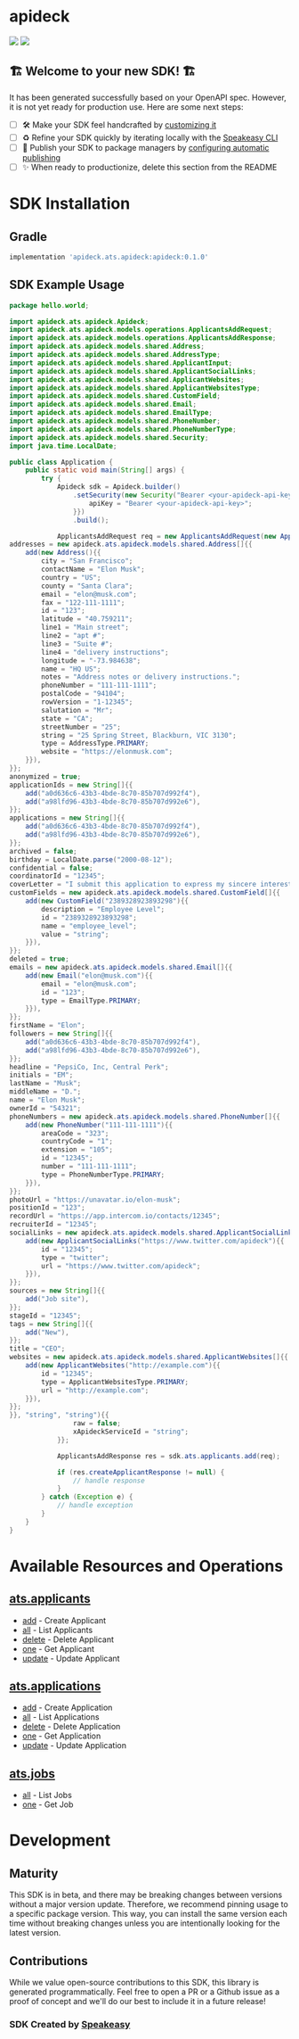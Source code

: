 # apideck

<div align="left">
    <a href="https://speakeasyapi.dev/"><img src="https://custom-icon-badges.demolab.com/badge/-Built%20By%20Speakeasy-212015?style=for-the-badge&logoColor=FBE331&logo=speakeasy&labelColor=545454" /></a>
    <a href="https://github.com/speakeasy-sdks/apideck-java.git/actions"><img src="https://img.shields.io/github/actions/workflow/status/speakeasy-sdks/apideck-java/speakeasy_sdk_generation.yml?style=for-the-badge" /></a>
    
</div>


## 🏗 **Welcome to your new SDK!** 🏗

It has been generated successfully based on your OpenAPI spec. However, it is not yet ready for production use. Here are some next steps:
- [ ] 🛠 Make your SDK feel handcrafted by [customizing it](https://www.speakeasyapi.dev/docs/customize-sdks)
- [ ] ♻️ Refine your SDK quickly by iterating locally with the [Speakeasy CLI](https://github.com/speakeasy-api/speakeasy)
- [ ] 🎁 Publish your SDK to package managers by [configuring automatic publishing](https://www.speakeasyapi.dev/docs/productionize-sdks/publish-sdks)
- [ ] ✨ When ready to productionize, delete this section from the README
<!-- Start SDK Installation -->
# SDK Installation

## Gradle

```groovy
implementation 'apideck.ats.apideck:apideck:0.1.0'
```
<!-- End SDK Installation -->

## SDK Example Usage
<!-- Start SDK Example Usage -->


```java
package hello.world;

import apideck.ats.apideck.Apideck;
import apideck.ats.apideck.models.operations.ApplicantsAddRequest;
import apideck.ats.apideck.models.operations.ApplicantsAddResponse;
import apideck.ats.apideck.models.shared.Address;
import apideck.ats.apideck.models.shared.AddressType;
import apideck.ats.apideck.models.shared.ApplicantInput;
import apideck.ats.apideck.models.shared.ApplicantSocialLinks;
import apideck.ats.apideck.models.shared.ApplicantWebsites;
import apideck.ats.apideck.models.shared.ApplicantWebsitesType;
import apideck.ats.apideck.models.shared.CustomField;
import apideck.ats.apideck.models.shared.Email;
import apideck.ats.apideck.models.shared.EmailType;
import apideck.ats.apideck.models.shared.PhoneNumber;
import apideck.ats.apideck.models.shared.PhoneNumberType;
import apideck.ats.apideck.models.shared.Security;
import java.time.LocalDate;

public class Application {
    public static void main(String[] args) {
        try {
            Apideck sdk = Apideck.builder()
                .setSecurity(new Security("Bearer <your-apideck-api-key>"){{
                    apiKey = "Bearer <your-apideck-api-key>";
                }})
                .build();

            ApplicantsAddRequest req = new ApplicantsAddRequest(new ApplicantInput(){{
addresses = new apideck.ats.apideck.models.shared.Address[]{{
    add(new Address(){{
        city = "San Francisco";
        contactName = "Elon Musk";
        country = "US";
        county = "Santa Clara";
        email = "elon@musk.com";
        fax = "122-111-1111";
        id = "123";
        latitude = "40.759211";
        line1 = "Main street";
        line2 = "apt #";
        line3 = "Suite #";
        line4 = "delivery instructions";
        longitude = "-73.984638";
        name = "HQ US";
        notes = "Address notes or delivery instructions.";
        phoneNumber = "111-111-1111";
        postalCode = "94104";
        rowVersion = "1-12345";
        salutation = "Mr";
        state = "CA";
        streetNumber = "25";
        string = "25 Spring Street, Blackburn, VIC 3130";
        type = AddressType.PRIMARY;
        website = "https://elonmusk.com";
    }}),
}};
anonymized = true;
applicationIds = new String[]{{
    add("a0d636c6-43b3-4bde-8c70-85b707d992f4"),
    add("a98lfd96-43b3-4bde-8c70-85b707d992e6"),
}};
applications = new String[]{{
    add("a0d636c6-43b3-4bde-8c70-85b707d992f4"),
    add("a98lfd96-43b3-4bde-8c70-85b707d992e6"),
}};
archived = false;
birthday = LocalDate.parse("2000-08-12");
confidential = false;
coordinatorId = "12345";
coverLetter = "I submit this application to express my sincere interest in the API developer position. In the previous role, I was responsible for leadership and ...";
customFields = new apideck.ats.apideck.models.shared.CustomField[]{{
    add(new CustomField("2389328923893298"){{
        description = "Employee Level";
        id = "2389328923893298";
        name = "employee_level";
        value = "string";
    }}),
}};
deleted = true;
emails = new apideck.ats.apideck.models.shared.Email[]{{
    add(new Email("elon@musk.com"){{
        email = "elon@musk.com";
        id = "123";
        type = EmailType.PRIMARY;
    }}),
}};
firstName = "Elon";
followers = new String[]{{
    add("a0d636c6-43b3-4bde-8c70-85b707d992f4"),
    add("a98lfd96-43b3-4bde-8c70-85b707d992e6"),
}};
headline = "PepsiCo, Inc, Central Perk";
initials = "EM";
lastName = "Musk";
middleName = "D.";
name = "Elon Musk";
ownerId = "54321";
phoneNumbers = new apideck.ats.apideck.models.shared.PhoneNumber[]{{
    add(new PhoneNumber("111-111-1111"){{
        areaCode = "323";
        countryCode = "1";
        extension = "105";
        id = "12345";
        number = "111-111-1111";
        type = PhoneNumberType.PRIMARY;
    }}),
}};
photoUrl = "https://unavatar.io/elon-musk";
positionId = "123";
recordUrl = "https://app.intercom.io/contacts/12345";
recruiterId = "12345";
socialLinks = new apideck.ats.apideck.models.shared.ApplicantSocialLinks[]{{
    add(new ApplicantSocialLinks("https://www.twitter.com/apideck"){{
        id = "12345";
        type = "twitter";
        url = "https://www.twitter.com/apideck";
    }}),
}};
sources = new String[]{{
    add("Job site"),
}};
stageId = "12345";
tags = new String[]{{
    add("New"),
}};
title = "CEO";
websites = new apideck.ats.apideck.models.shared.ApplicantWebsites[]{{
    add(new ApplicantWebsites("http://example.com"){{
        id = "12345";
        type = ApplicantWebsitesType.PRIMARY;
        url = "http://example.com";
    }}),
}};
}}, "string", "string"){{
                raw = false;
                xApideckServiceId = "string";
            }};            

            ApplicantsAddResponse res = sdk.ats.applicants.add(req);

            if (res.createApplicantResponse != null) {
                // handle response
            }
        } catch (Exception e) {
            // handle exception
        }
    }
}
```
<!-- End SDK Example Usage -->

<!-- Start SDK Available Operations -->
# Available Resources and Operations



## [ats.applicants](docs/sdks/atsapplicants/README.md)

* [add](docs/sdks/atsapplicants/README.md#add) - Create Applicant
* [all](docs/sdks/atsapplicants/README.md#all) - List Applicants
* [delete](docs/sdks/atsapplicants/README.md#delete) - Delete Applicant
* [one](docs/sdks/atsapplicants/README.md#one) - Get Applicant
* [update](docs/sdks/atsapplicants/README.md#update) - Update Applicant

## [ats.applications](docs/sdks/atsapplications/README.md)

* [add](docs/sdks/atsapplications/README.md#add) - Create Application
* [all](docs/sdks/atsapplications/README.md#all) - List Applications
* [delete](docs/sdks/atsapplications/README.md#delete) - Delete Application
* [one](docs/sdks/atsapplications/README.md#one) - Get Application
* [update](docs/sdks/atsapplications/README.md#update) - Update Application

## [ats.jobs](docs/sdks/atsjobs/README.md)

* [all](docs/sdks/atsjobs/README.md#all) - List Jobs
* [one](docs/sdks/atsjobs/README.md#one) - Get Job
<!-- End SDK Available Operations -->

<!-- Start Dev Containers -->



<!-- End Dev Containers -->

<!-- Placeholder for Future Speakeasy SDK Sections -->

# Development

## Maturity

This SDK is in beta, and there may be breaking changes between versions without a major version update. Therefore, we recommend pinning usage
to a specific package version. This way, you can install the same version each time without breaking changes unless you are intentionally
looking for the latest version.

## Contributions

While we value open-source contributions to this SDK, this library is generated programmatically.
Feel free to open a PR or a Github issue as a proof of concept and we'll do our best to include it in a future release!

### SDK Created by [Speakeasy](https://docs.speakeasyapi.dev/docs/using-speakeasy/client-sdks)
